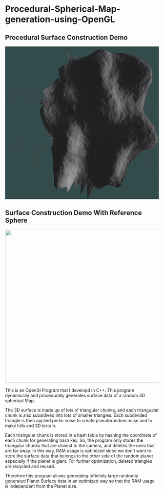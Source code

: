 # Procedural-Spherical-Map-generation-using-OpenGL

## Procedural Surface Construction Demo

<img src="patchDemo.gif" width="700" height="500"/>

## Surface Construction Demo With Reference Sphere

<img src="video.gif" width="700" height="500"/>

This is an OpenGl Program that I developd in C++. This program dynamically and procedurally generates surface data of a random 3D spherical Map.

The 3D surface is made up of lots of triangular chunks, and each triangualar chunk is also subsidived into lots of smaller triangles. Each subdivided triangle is then applied perlin noise to create pseudorandom noise and to make hills and 3D terrain.

Each triangular chunk is stored in a hash table by hashing the coordinate of each chunk for generating hash key. So, the program only stores the triangular chunks that are closest to the camera, and deletes the ones that are far away. In this way, RAM usage is optimized since we don’t want to store the surface data that belongs to the other side of the random planet especially if the planet is giant. For further optimization, deleted triangles are recycled and reused.

Therefore this program allows generating infinitely large randomly generated Planet Surface data in an optimized way so that the RAM usage is independant from the Planet size. 
